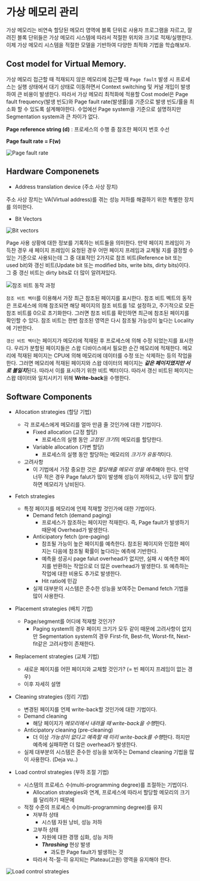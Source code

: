 # 가상 메모리 관리

가상 메모리는 비연속 할당된 메모리 영역에 블록 단위로 사용자 프로그램을 자르고, 잘려진 블록 단위들은 가상 메모리 시스템에 따라서 적절한 위치와 크기로 적재/실행한다. 이제 가상 메모리 시스템을 적절한 모델을 기반하여 다양한 최적화 기법을 학습해보자.

## Cost model for Virtual Memory.

가상 메모리 접근할 때 적재되지 않은 메모리에 접근할 때  `Page fault` 발생 시 프로세스는 실행 상태에서 대기 상태로 이동하면서 Context switching 및 커널 개입이 발생하여 큰 비용이 발생한다. 따라서 가상 메모리 최적화에 적용할 Cost model은 Page fault frequency(발생 빈도)와 Page fault rate(발생률)를 기준으로 발생 빈도/률을 최소화 할 수 있도록 설계해야한다. 수업에선 Page system을 기준으로 설명하지만 Segmentation system과 큰 차이가 없다.

**Page reference string (d)** : 프로세스의 수행 중 참조한 페이지 번호 수선

**Page fault rate = F(w)**

![Page fault rate](https://i.imgur.com/cSDbtB8.png)

## Hardware Componenets

- Address translation device (주소 사상 장치)

주소 사상 장치는 VA(Virtual address)를 겪는 성능 저하를 해결하기 위한 특별한 장치를 의미한다.

- Bit Vectors

![Bit vectors](https://i.imgur.com/Q2YW6Ch.png)

Page 사용 상황에 대한 정보를 기록하는 비트들을 의미한다. 만약 페이지 프레임이 가득찬 경우 새 페이지 프레임이 요청된 경우 어떤 페이지 프레임과 교체될 지를 결정할 수 있는 기준으로 사용되는데 그 중 대표적인 2가지로 참조 비트(Reference bit 또는 used bit)와 갱신 비트(Update bit 또는 modified bits, write bits, dirty bits)이다. 그 중 갱신 비트는 dirty bits로 더 많이 알려져있다.

![참조 비트 동작 과정](https://i.imgur.com/65kf2so.png)

`참조 비트 벡터`를 이용해서 가장 최근 참조된 페이지를 표시한다. 참조 비트 벡트의 동작은 프로세스에 의해 참조되면 해당 페이지의 참조 비트를 1로 설정하고, 주기적으로 모든 참조 비트를 0으로 초기화한다. 그러면 참조 비트를 확인하면 최근에 참조된 페이지를 확인할 수 있다. 참조 비트는 한번 참조된 영역은 다시 참조될 가능성이 높다는 Locality에 기반한다.

`갱신 비트 벡터`는 페이지가 메모리에 적재된 후 프로세스에 의해 수정 되었는지를 표시한다. 우리가 분할된 페이지들은 스왑 디바이스에서 필요한 순간 메모리에 적재한다. 메모리에 적재된 페이지는 CPU에 의해 메모리에 데이터를 수정 또는 삭제하는 등의 작업을 한다. 그러면 메모리에 적재된 페이지와 스왑 데이터의 페이지는 ***같은 페이지였지만 서로 불일치***된다. 따라서 이를 표시하기 위한 비트 벡터이다. 따라서 갱신 비트된 페이지는 스왑 데이터와 일치시키기 위해 **Write-back**을 수행한다.

## Software Components

- Allocation strategies (할당 기법)
  - 각 프로세스에게 메모리를 얼마 만큼 줄 것인가에 대한 기법이다.
    - Fixed allocation (고정 할당)
      - 프로세스의 실행 동안 *고정된 크기*의 메모리를 할당한다.
    - Variable allocation (가변 할당)
      - 프로세스의 실행 동안 할당하는 메모리의 *크기가 유동적*이다.
  - 고려사항
    - 이 기법에서 가장 중요한 것은 *할당해줄 메모리 양을 예측*해야 한다. 만약 너무 적은 경우 Page falut가 많이 발생해 성능이 저하되고, 너무 많이 할당하면 메모리가 낭비된다.

- Fetch strategies
  - 특정 페이지를 메모리에 언제 적재할 것인가에 대한 기법이다.
    - Demand fetch (demand paging)
      - 프로세스가 참조하는 페이지만 적재한다. 즉, Page fault가 발생하기 때문에 Overhead가 발생한다.
    - Anticipatory fetch (pre-paging)
      - 참조될 가능이 높은 페이지를 예측한다. 참조된 페이지와 인접한 페이지는 다음에 참조될 확률이 높다라는 예측에 기반한다.
      - 예측을 성공시 page falut overhead가 없지만, 실패 시 예측한 페이지를 반환하는 작업으로 더 많은 overhead가 발생한다. 또 예측하는 작업에 대한 비용도 추가로 발생한다.
      - Hit ratio에 민감
    - 실제 대부분의 시스템은 준수한 성능을 보여주는 Demand fetch 기법을 많이 사용한다.
- Placement strategies (배치 기법)
  - Page/segment를 어디에 적재할 것인가?
    - Paging system의 경우 페이지 크기가 모두 같이 때문에 고려사항이 없지만 Segmentation system의 경우 First-fit, Best-fit, Worst-fit, Next-fit같은 고려사항이 존재한다.
- Replacement strategies (교체 기법)
  - 새로운 페이지를 어떤 페이지와 교체할 것인가? (= 빈 페이지 프레임이 없는 경우)
  - 이후 자세히 설명
- Cleaning strategies (정리 기법)
  - 변경된 페이지를 언제 write-back할 것인가에 대한 기법이다.
  - Demand cleaning
    - 해당 페이지가 *메모리에서 내려올 때 write-back을 수행*한다.
  - Anticipatory cleaning (pre-cleaning)
    - 더 이상 *가능성이 없다고 예측할 때 미리 write-back를 수행*한다. 하지만 예측에 실패하면 더 많은 overhead가 발생한다.
  - 실제 대부분의 시스템은 준수한 성능을 보여주는 Demand cleaning 기법을 많이 사용한다. (Deja vu..)
- Load control strategies (부하 조절 기법)
  - 시스템의 프로세스 수(multi-programming degree)를 조절하는 기법이다.
    - Allocation strategies와 연계, 프로세스에 따라서 할당할 메모리의 크기를 달리하기 때문에
  - 적정 수준의 프로세스 수(multi-programming degree)를 유지
    - 저부하 상태
      - 시스템 자원 낭비, 성능 저하
    - 고부하 상태
      - 자원에 대한 경쟁 심화, 성능 저하
      - ***Thrashing*** 현상 발생
        - 과도한 Page fault가 발생하는 것
    - 따라서 적-절-히 유지되는 Plateau(고원) 영역을 유지해야 한다.

![Load control strategies](https://i.imgur.com/Bo4jIDE.png)

